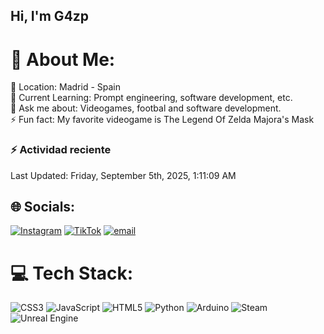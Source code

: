 ## Hi, I'm G4zp

# 💫 About Me:
📍 Location: Madrid - Spain<br>🌱 Current Learning: Prompt engineering, software development, etc.<br>💬 Ask me about: Videogames, footbal and software development.<br>⚡️ Fun fact: My favorite videogame is The Legend Of Zelda Majora's Mask

### :zap: Actividad reciente
<!--RECENT_ACTIVITY:start-->
<!--RECENT_ACTIVITY:end-->
<!--RECENT_ACTIVITY:last_update-->
Last Updated: Friday, September 5th, 2025, 1:11:09 AM
<!--RECENT_ACTIVITY:last_update_end-->

## 🌐 Socials:
[![Instagram](https://img.shields.io/badge/Instagram-%23E4405F.svg?logo=Instagram&logoColor=white)](https://instagram.com/gustavo_azpurua) [![TikTok](https://img.shields.io/badge/TikTok-%23000000.svg?logo=TikTok&logoColor=white)](https://tiktok.com/@gustavo.az) [![email](https://img.shields.io/badge/Email-D14836?logo=gmail&logoColor=white)](mailto:geazpuruac@gmail.com) 

# 💻 Tech Stack:
![CSS3](https://img.shields.io/badge/css3-%231572B6.svg?style=for-the-badge&logo=css3&logoColor=white) ![JavaScript](https://img.shields.io/badge/javascript-%23323330.svg?style=for-the-badge&logo=javascript&logoColor=%23F7DF1E) ![HTML5](https://img.shields.io/badge/html5-%23E34F26.svg?style=for-the-badge&logo=html5&logoColor=white) ![Python](https://img.shields.io/badge/python-3670A0?style=for-the-badge&logo=python&logoColor=ffdd54) ![Arduino](https://img.shields.io/badge/-Arduino-00979D?style=for-the-badge&logo=Arduino&logoColor=white) ![Steam](https://img.shields.io/badge/steam-%23000000.svg?style=for-the-badge&logo=steam&logoColor=white) ![Unreal Engine](https://img.shields.io/badge/unrealengine-%23313131.svg?style=for-the-badge&logo=unrealengine&logoColor=white)
